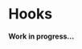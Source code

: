 # Hooks

**Work in progress...**

<!--
<dt><b>Flag:</b> <code>-i</code>, <code>--init-widget</code></dt>
<dt><b>Env:</b> <code>$TODOTXT_TUI_INIT_WIDGET</code></dt>
<dt><b>Conf:</b> <code>init_widget</code></dt>
<dd>
</dd>
<br>
-->
